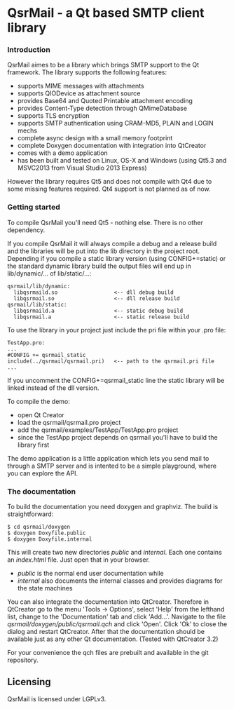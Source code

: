 # QsrMail - a Qt based SMTP client library

### Introduction

QsrMail aimes to be a library which brings SMTP support to the Qt framework.
The library supports the following features:

- supports MIME messages with attachments
- supports QIODevice as attachment source
- provides Base64 and Quoted Printable attachment encoding
- provides Content-Type detection through QMimeDatabase
- supports TLS encryption
- supports SMTP authentication using CRAM-MD5, PLAIN and LOGIN mechs
- complete async design with a small memory footprint
- complete Doxygen documentation with integration into QtCreator
- comes with a demo application
- has been built and tested on Linux, OS-X and Windows (using Qt5.3 and 
  MSVC2013 from Visual Studio 2013 Express)

However the library requires Qt5 and does not compile with Qt4 due to some
missing features required. Qt4 support is not planned as of now.

### Getting started

To compile QsrMail you'll need Qt5 - nothing else. There is no other 
dependency.

If you compile QsrMail it will always compile a debug and a release build
and the libraries will be put into the lib directory in the project root.
Depending if you compile a static library version (using CONFIG+=static) 
or the standard dynamic library build the output files will end up in
lib/dynamic/... of lib/static/...:

    qsrmail/lib/dynamic:
      libqsrmaild.so                  <-- dll debug build
      libqsrmail.so                   <-- dll release build 
    qsrmail/lib/static:
      libqsrmaild.a                   <-- static debug build
      libqsrmail.a                    <-- static release build

To use the library in your project just include the pri file within your
.pro file:

    TestApp.pro:
    ...
    #CONFIG += qsrmail_static
    include(../qsrmail/qsrmail.pri)   <-- path to the qsrmail.pri file
    ...

If you uncomment the CONFIG+=qsrmail_static line the static library will
be linked instead of the dll version.

To compile the demo:

- open Qt Creator
- load the qsrmail/qsrmail.pro project
- add the qsrmail/examples/TestApp/TestApp.pro project
- since the TestApp project depends on qsrmail you'll have to build the
  library first

The demo application is a little application which lets you send mail to
through a SMTP server and is intented to be a simple playground, where
you can explore the API.

### The documentation

To build the documentation you need doxygen and graphviz. The build is 
straightforward:

    $ cd qsrmail/doxygen
    $ doxygen Doxyfile.public
    $ doxygen Doxyfile.internal

This will create two new directories *public* and *internal*. Each one
contains an *index.html* file. Just open that in your browser.

- *public* is the normal end user documentation while
- *internal* also documents the internal classes and provides diagrams
  for the state machines

You can also integrate the documentation into QtCreator. Therefore in
QtCreator go to the menu 'Tools -> Options', select 'Help' from the
lefthand list, change to the 'Documentation' tab and click 'Add...'.
Navigate to the file *qsrmail/doxygen/public/qsrmail.qch* and click
'Open'. Click 'Ok' to close the dialog and restart QtCreator. After that
the documentation should be available just as any other Qt documentation.
(Tested with QtCreator 3.2)

For your convenience the qch files are prebuilt and available in the
git repository.

## Licensing

QsrMail is licensed under LGPLv3.
